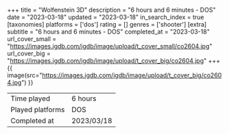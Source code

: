 +++
title = "Wolfenstein 3D"
description = "6 hours and 6 minutes - DOS"
date = "2023-03-18"
updated = "2023-03-18"
in_search_index = true
[taxonomies]
platforms = ['dos']
rating = []
genres = ['shooter']
[extra]
subtitle = "6 hours and 6 minutes - DOS"
completed_at = "2023-03-18"
url_cover_small = "https://images.igdb.com/igdb/image/upload/t_cover_small/co2604.jpg"
url_cover_big = "https://images.igdb.com/igdb/image/upload/t_cover_big/co2604.jpg"
+++
{{ image(src="https://images.igdb.com/igdb/image/upload/t_cover_big/co2604.jpg") }}

|              |            |
| ------------ | ---------- |
| Time played  | 6 hours |
| Played platforms    | DOS |
| Completed at | 2023/03/18 |


